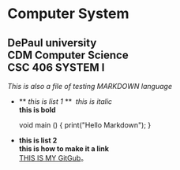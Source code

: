 
Computer System
=====
DePaul university    
CDM Computer Science     
CSC 406 SYSTEM I
-----
*This is also a file of testing MARKDOWN language*      

* ** _this is list 1_ **  
*this is italic*       
**this is bold**    


    void main ()
    {
    print("Hello Markdown");
    }

* **this is list 2**     
**this is how to make it a link**    
[THIS IS MY GitGub](https://github.com/newlifehaonan)。



